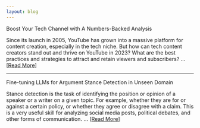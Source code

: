 ```yaml
---
layout: blog
---
```

<span class="post-title">Boost Your Tech Channel with A Numbers-Backed Analysis</span>

Since its launch in 2005, YouTube has grown into a massive platform for content creation, especially in the tech niche. But how can tech content creators stand out and thrive on YouTube in 2023? What are the best practices and strategies to attract and retain viewers and subscribers? ... [[Read More](/posts/youtube_analysis.md)]

---

<span class="post-title">Fine-tuning LLMs for Argument Stance Detection in Unseen Domain</span>

Stance detection is the task of identifying the position or opinion of a speaker or a writer on a given topic. For example, whether they are for or against a certain policy, or whether they agree or disagree with a claim. This is a very useful skill for analyzing social media posts, political debates, and other forms of communication. ... [[Read More](/posts/llm_fine-tuning.md)]